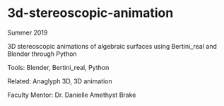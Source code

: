 # 3d-stereoscopic-animation
Summer 2019

3D stereoscopic animations of algebraic surfaces using Bertini_real and Blender through Python

Tools: Blender, Bertini_real, Python

Related: Anaglyph 3D, 3D animation

Faculty Mentor: Dr. Danielle Amethyst Brake
